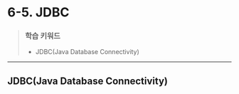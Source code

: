 # 6-5. JDBC

> ### 학습 키워드
>
> * JDBC(Java Database Connectivity)

***

## JDBC(Java Database Connectivity)
